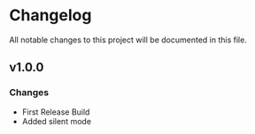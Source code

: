 # Changelog
All notable changes to this project will be documented in this file.

## v1.0.0
### Changes
 - First Release Build
 - Added silent mode

